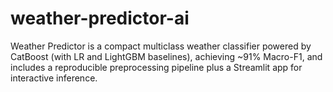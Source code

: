 # weather-predictor-ai
Weather Predictor is a compact multiclass weather classifier powered by CatBoost (with LR and LightGBM baselines), achieving ~91% Macro-F1, and includes a reproducible preprocessing pipeline plus a Streamlit app for interactive inference.
